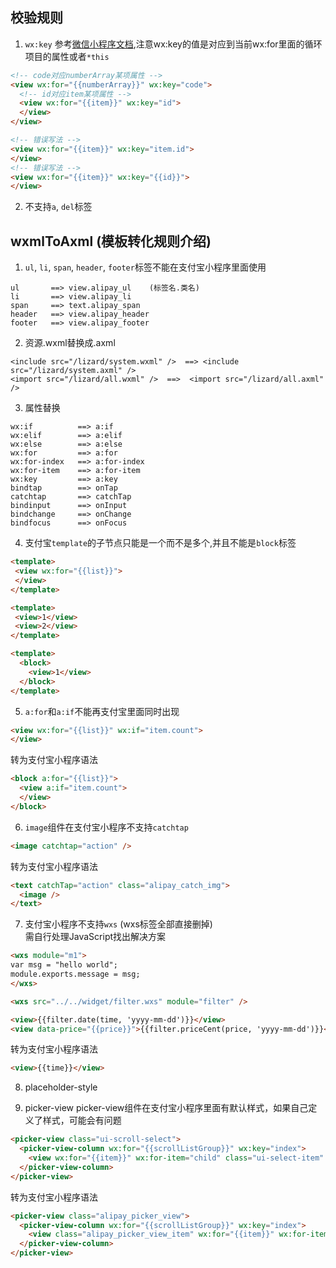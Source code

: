 ## 校验规则
1. ``wx:key``
参考[微信小程序文档](https://mp.weixin.qq.com/debug/wxadoc/dev/framework/view/wxml/list.html),注意wx:key的值是对应到当前wx:for里面的循环项目的属性或者``*this``
```html
<!-- code对应numberArray某项属性 -->
<view wx:for="{{numberArray}}" wx:key="code">
  <!-- id对应item某项属性 --> 
  <view wx:for="{{item}}" wx:key="id">
  </view>
</view>

<!-- 错误写法 -->
<view wx:for="{{item}}" wx:key="item.id">
</view>
<!-- 错误写法 -->
<view wx:for="{{item}}" wx:key="{{id}}">
</view>
```
2. 不支持``a``, ``del``标签

## wxmlToAxml (模板转化规则介绍)
1. ``ul``, ``li``, ``span``, ``header``, ``footer``标签不能在支付宝小程序里面使用
```
ul       ==> view.alipay_ul    (标签名.类名)
li       ==> view.alipay_li
span     ==> text.alipay_span
header   ==> view.alipay_header
footer   ==> view.alipay_footer
```

2. 资源.wxml替换成.axml
```
<include src="/lizard/system.wxml" />  ==> <include src="/lizard/system.axml" />
<import src="/lizard/all.wxml" />  ==>  <import src="/lizard/all.axml" />
```

3. 属性替换
```
wx:if          ==> a:if
wx:elif        ==> a:elif
wx:else        ==> a:else
wx:for         ==> a:for
wx:for-index   ==> a:for-index
wx:for-item    ==> a:for-item
wx:key         ==> a:key
bindtap        ==> onTap
catchtap       ==> catchTap
bindinput      ==> onInput
bindchange     ==> onChange
bindfocus      ==> onFocus
```

4. 支付宝``template``的子节点只能是一个而不是多个,并且不能是``block``标签
```html
<template>
 <view wx:for="{{list}}">
 </view>
</template>

<template>
 <view>1</view>
 <view>2</view>
</template>

<template>
  <block>
    <view>1</view>
  </block>
</template>
```

5. ``a:for``和``a:if``不能再支付宝里面同时出现
```html
<view wx:for="{{list}}" wx:if="item.count">
</view>
```
  转为支付宝小程序语法
```html
<block a:for="{{list}}">
  <view a:if="item.count">
  </view>
</block>
```

6. ``image``组件在支付宝小程序不支持``catchtap``
```html
<image catchtap="action" />
```
  转为支付宝小程序语法
```html
<text catchTap="action" class="alipay_catch_img">
  <image />
</text>
```

7. 支付宝小程序不支持``wxs`` (wxs标签全部直接删掉)  
需自行处理JavaScript找出解决方案
```html
<wxs module="m1">
var msg = "hello world";
module.exports.message = msg;
</wxs>

<wxs src="../../widget/filter.wxs" module="filter" />

<view>{{filter.date(time, 'yyyy-mm-dd')}}</view>
<view data-price="{{price}}">{{filter.priceCent(price, 'yyyy-mm-dd')}}</view>
```
  转为支付宝小程序语法
```html
<view>{{time}}</view>
```

8. placeholder-style

9. picker-view
picker-view组件在支付宝小程序里面有默认样式，如果自己定义了样式，可能会有问题
```html
<picker-view class="ui-scroll-select">
  <picker-view-column wx:for="{{scrollListGroup}}" wx:key="index">
    <view wx:for="{{item}}" wx:for-item="child" class="ui-select-item" wx:key="value">{{child.text}}</view>
  </picker-view-column>
</picker-view>
```
  转为支付宝小程序语法
```html
<picker-view class="alipay_picker_view">
  <picker-view-column wx:for="{{scrollListGroup}}" wx:key="index">
    <view class="alipay_picker_view_item" wx:for="{{item}}" wx:for-item="child" wx:key="value">{{child.text}}</view>
  </picker-view-column>
</picker-view>
```